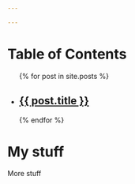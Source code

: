 ```yaml
---

---
```


# Table of Contents
<ul>
  {% for post in site.posts %}
    <li>
      <h2><a href="{{site.baseurl}}{{ post.url }}">{{ post.title }}</a></h2>
    </li>
  {% endfor %}
</ul>

# My stuff
More stuff

